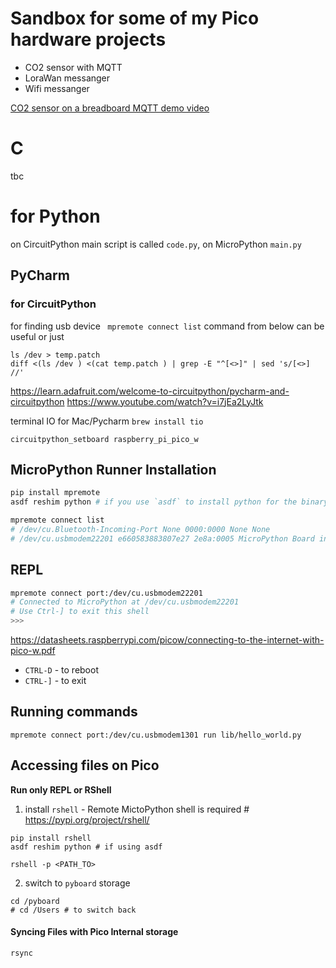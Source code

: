 # Sandbox for some of my Pico hardware projects

- CO2 sensor with MQTT
- LoraWan messanger
- Wifi messanger

[CO2 sensor on a breadboard MQTT demo video](https://res.cloudinary.com/takeonme/video/upload/f_auto:video,q_auto/v1/all_github_pages/cx6jc7w2y5npa7x7kynb)


# C

tbc

# for Python

on CircuitPython main script is called `code.py`, on MicroPython `main.py`

## PyCharm


### for CircuitPython

for finding usb device ` mpremote connect list` command from below can be useful
or just
```shell
ls /dev > temp.patch
diff <(ls /dev ) <(cat temp.patch ) | grep -E "^[<>]" | sed 's/[<>] //'
```

https://learn.adafruit.com/welcome-to-circuitpython/pycharm-and-circuitpython
https://www.youtube.com/watch?v=i7jEa2LyJtk

terminal IO for Mac/Pycharm `brew install tio`

```shell
circuitpython_setboard raspberry_pi_pico_w
```

## MicroPython Runner Installation
```sh
pip install mpremote
asdf reshim python # if you use `asdf` to install python for the binary to be in your path.
```

```sh
mpremote connect list
# /dev/cu.Bluetooth-Incoming-Port None 0000:0000 None None
# /dev/cu.usbmodem22201 e660583883807e27 2e8a:0005 MicroPython Board in FS mode
```
## REPL
```sh
mpremote connect port:/dev/cu.usbmodem22201
# Connected to MicroPython at /dev/cu.usbmodem22201
# Use Ctrl-] to exit this shell
>>>
```
https://datasheets.raspberrypi.com/picow/connecting-to-the-internet-with-pico-w.pdf

- `CTRL-D` - to reboot
- `CTRL-]` - to exit

## Running commands
```
mpremote connect port:/dev/cu.usbmodem1301 run lib/hello_world.py
```

## Accessing files on Pico
__Run only REPL or RShell__
1. install `rshell` - Remote MictoPython shell is required # https://pypi.org/project/rshell/
  ```
pip install rshell
asdf reshim python # if using asdf

rshell -p <PATH_TO>
```
2. switch to `pyboard` storage
  ```
cd /pyboard
# cd /Users # to switch back
```

#### Syncing Files with Pico Internal storage

`rsync`

